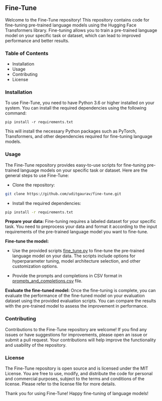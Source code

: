 ## Fine-Tune

Welcome to the Fine-Tune repository! This repository contains code for fine-tuning pre-trained language models using the Hugging Face Transformers library. Fine-tuning allows you to train a pre-trained language model on your specific task or dataset, which can lead to improved performance and better results.

### Table of Contents
- Installation
- Usage
- Contributing
- License

### Installation

To use Fine-Tune, you need to have Python 3.6 or higher installed on your system. You can install the required dependencies using the following command:

```
pip install -r requirements.txt
```
This will install the necessary Python packages such as PyTorch, Transformers, and other dependencies required for fine-tuning language models.

### Usage
The Fine-Tune repository provides easy-to-use scripts for fine-tuning pre-trained language models on your specific task or dataset. Here are the general steps to use Fine-Tune:

- Clone the repository:
```bash
git clone https://github.com/uditgaurav/fine-tune.git
```
- Install the required dependencies:
```bash
pip install -r requirements.txt
```

__Prepare your data:__ Fine-tuning requires a labeled dataset for your specific task. You need to preprocess your data and format it according to the input requirements of the pre-trained language model you want to fine-tune.

__Fine-tune the model:__ 
- Use the provided scripts [fine_tune.py](./scripts/fine_tune.py) to fine-tune the pre-trained language model on your data. The scripts include options for hyperparameter tuning, model architecture selection, and other customization options.

- Provide the prompts and completions in CSV format in [prompts_and_completions.csv](./prompts_and_completions.csv) file.

__Evaluate the fine-tuned model:__ Once the fine-tuning is complete, you can evaluate the performance of the fine-tuned model on your evaluation dataset using the provided evaluation scripts. You can compare the results with the pre-trained model to assess the improvement in performance.

### Contributing

Contributions to the Fine-Tune repository are welcome! If you find any issues or have suggestions for improvements, please open an issue or submit a pull request. Your contributions will help improve the functionality and usability of the repository.

### License
The Fine-Tune repository is open source and is licensed under the MIT License. You are free to use, modify, and distribute the code for personal and commercial purposes, subject to the terms and conditions of the license. Please refer to the license file for more details.

Thank you for using Fine-Tune! Happy fine-tuning of language models!